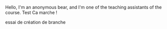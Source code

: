 Hello, I'm an anonymous bear, and I'm one of the teaching assistants of the course.
Test
Ca marche !

essai de création de branche